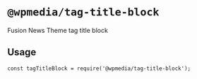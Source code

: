 # `@wpmedia/tag-title-block`

Fusion News Theme tag title block

## Usage

```
const tagTitleBlock = require('@wpmedia/tag-title-block');

```
